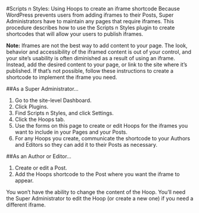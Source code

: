 #Scripts n Styles: Using Hoops to create an iframe shortcode
Because WordPress prevents users from adding iframes to their Posts, Super Administrators have to maintain any pages that require iframes. This procedure describes how to use the Scripts n Styles plugin to create shortcodes that will allow your users to publish iframes.

**Note:** Iframes are not the best way to add content to your page. The look, behavior and accessibility of the iframed content is out of your control, and your site’s usability is often diminished as a result of using an iframe. Instead, add the desired content to your page, or link to the site where it’s published. If that’s not possible, follow these instructions to create a shortcode to implement the iframe you need.

##As a Super Administrator...

1. Go to the site-level Dashboard.
2. Click Plugins.
3. Find Scripts n Styles, and click Settings.
4. Click the Hoops tab.
5. Use the forms on this page to create or edit Hoops for the iframes you want to include in your Pages and your Posts.
6. For any Hoops you create, communicate the shortcode to your Authors and Editors so they can add it to their Posts as necessary.

##As an Author or Editor...

1. Create or edit a Post.
2. Add the Hoops shortcode to the Post where you want the iframe to appear.

You won’t have the ability to change the content of the Hoop. You’ll need the Super Administrator to edit the Hoop (or create a new one) if you need a different iframe.
